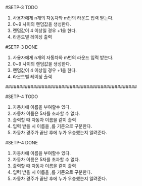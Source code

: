 #SETP-3 TODO
1. 사용자에게 n개의 자동차와 m번의 라운드 입력 받는다.
2. 0~9 사이의 랜덤값을 생성한다.
3. 랜덤값이 4 이상일 경우 +1을 한다.
4. 라운드별 레이싱 출력

#SETP-3 DONE
1. 사용자에게 n개의 자동차와 m번의 라운드 입력 받는다.
2. 0~9 사이의 랜덤값을 생성한다.
3. 랜덤값이 4 이상일 경우 +1을 한다.
4. 라운드별 레이싱 출력

###############################################

#SETP-4 TODO

1. 자동차에 이름을 부여할수 있다.
2. 자동차 이름은 5자를 초과할 수 없다.
3. 출력할 때 자동차 이름을 같이 출력
4. 입력 받을 시 이름을 ,를 기준으로 구분한다.
5. 자동차 경주가 끝난 후에 누가 우승했는지 알려준다.


#SETP-4 DONE

1. 자동차에 이름을 부여할수 있다.
2. 자동차 이름은 5자를 초과할 수 없다.
3. 출력할 때 자동차 이름을 같이 출력
4. 입력 받을 시 이름을 ,를 기준으로 구분한다.
5. 자동차 경주가 끝난 후에 누가 우승했는지 알려준다.


